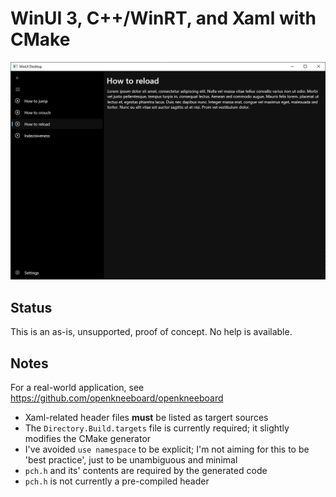 # WinUI 3, C++/WinRT, and Xaml with CMake

![A screenshot of the app, showing a left hand navigation view](screenshot.png)

## Status

This is an as-is, unsupported, proof of concept. No help is available.

## Notes

For a real-world application, see https://github.com/openkneeboard/openkneeboard

* Xaml-related header files **must** be listed as targert sources
* The `Directory.Build.targets` file is currently required; it slightly modifies the CMake generator
* I've avoided `use namespace` to be explicit; I'm not aiming for this to be 'best practice', just to be unambiguous and minimal
* `pch.h` and its' contents are required by the generated code
* `pch.h` is not currently a pre-compiled header
